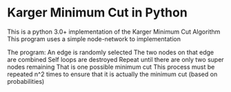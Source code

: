 # Karger Minimum Cut in Python
This is a python 3.0+ implementation of the Karger Minimum Cut Algorithm
This program uses a simple node-network to implementation

The program:
An edge is randomly selected
The two nodes on that edge are combined
Self loops are destroyed
Repeat until there are only two super nodes remaining
That is one possible minimum cut
This process must be repeated n^2 times to ensure that it is actually the minimum cut (based on probabilities)


